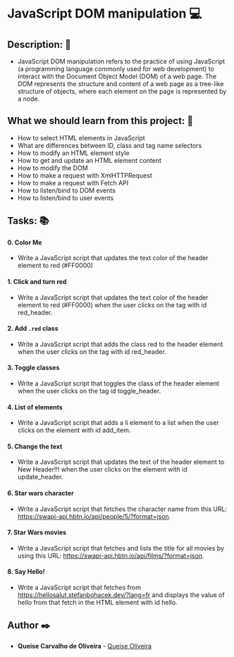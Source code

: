 # **JavaScript DOM manipulation** :computer:

## **Description:** :speech_balloon:

* JavaScript DOM manipulation refers to the practice of using JavaScript (a programming language commonly used for web development) to interact with the Document Object Model (DOM) of a web page. The DOM represents the structure and content of a web page as a tree-like structure of objects, where each element on the page is represented by a node.

## **What we should learn from this project:** :bookmark_tabs:

* How to select HTML elements in JavaScript
* What are differences between ID, class and tag name selectors
* How to modify an HTML element style
* How to get and update an HTML element content
* How to modify the DOM
* How to make a request with XmlHTTPRequest
* How to make a request with Fetch API
* How to listen/bind to DOM events
* How to listen/bind to user events

## **Tasks:** :books:

#### **0. Color Me**

* Write a JavaScript script that updates the text color of the header element to red (#FF0000)

#### **1. Click and turn red**

* Write a JavaScript script that updates the text color of the header element to red (#FF0000) when the user clicks on the tag with id red_header.

#### **2. Add `.red` class**

* Write a JavaScript script that adds the class red to the header element when the user clicks on the tag with id red_header.

#### **3. Toggle classes**

* Write a JavaScript script that toggles the class of the header element when the user clicks on the tag id toggle_header.

#### **4. List of elements**

* Write a JavaScript script that adds a li element to a list when the user clicks on the element with id add_item.

#### **5. Change the text**

* Write a JavaScript script that updates the text of the header element to New Header!!! when the user clicks on the element with id update_header.

#### **6. Star wars character**

* Write a JavaScript script that fetches the character name from this URL: https://swapi-api.hbtn.io/api/people/5/?format=json.

#### **7. Star Wars movies**

* Write a JavaScript script that fetches and lists the title for all movies by using this URL: https://swapi-api.hbtn.io/api/films/?format=json.

#### **8. Say Hello!**

* Write a JavaScript script that fetches from https://hellosalut.stefanbohacek.dev/?lang=fr and displays the value of hello from that fetch in the HTML element with id hello.

## **Author** :black_nib:

* **Queise Carvalho de Oliveira** - [Queise Oliveira](https://github.com/Qcarvalhooliveira)

